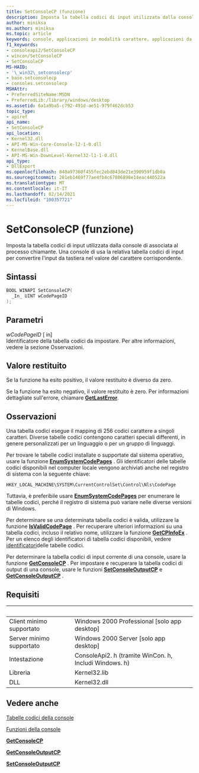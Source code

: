 ```yaml
---
title: SetConsoleCP (funzione)
description: Imposta la tabella codici di input utilizzata dalla console di associata al processo chiamante.
author: miniksa
ms.author: miniksa
ms.topic: article
keywords: console, applicazioni in modalità carattere, applicazioni da riga di comando, applicazioni di terminale, api della console
f1_keywords:
- consoleapi2/SetConsoleCP
- wincon/SetConsoleCP
- SetConsoleCP
MS-HAID:
- '\_win32\_setconsolecp'
- base.setconsolecp
- consoles.setconsolecp
MSHAttr:
- PreferredSiteName:MSDN
- PreferredLib:/library/windows/desktop
ms.assetid: 6a1a9ba5-c792-491d-ae51-979f462dcb53
topic_type:
- apiref
api_name:
- SetConsoleCP
api_location:
- Kernel32.dll
- API-MS-Win-Core-Console-l2-1-0.dll
- KernelBase.dll
- API-MS-Win-DownLevel-Kernel32-l1-1-0.dll
api_type:
- DllExport
ms.openlocfilehash: 040a97360f455fec2ebd043de21e390959f1db0a
ms.sourcegitcommit: 281eb1469f77ae4fb4c67806898e14eac440522a
ms.translationtype: MT
ms.contentlocale: it-IT
ms.lasthandoff: 02/14/2021
ms.locfileid: "100357721"
---
```

# <a name="setconsolecp-function"></a>SetConsoleCP (funzione)

Imposta la tabella codici di input utilizzata dalla console di associata al processo chiamante. Una console di usa la relativa tabella codici di input per convertire l'input da tastiera nel valore del carattere corrispondente.

## <a name="syntax"></a>Sintassi

```C
BOOL WINAPI SetConsoleCP(
  _In_ UINT wCodePageID
);
```

## <a name="parameters"></a>Parametri

*wCodePageID* \[ in\]  
Identificatore della tabella codici da impostare. Per altre informazioni, vedere la sezione Osservazioni.

## <a name="return-value"></a>Valore restituito

Se la funzione ha esito positivo, il valore restituito è diverso da zero.

Se la funzione ha esito negativo, il valore restituito è zero. Per informazioni dettagliate sull'errore, chiamare [**GetLastError**](/windows/win32/api/errhandlingapi/nf-errhandlingapi-getlasterror).

## <a name="remarks"></a>Osservazioni

Una tabella codici esegue il mapping di 256 codici carattere a singoli caratteri. Diverse tabelle codici contengono caratteri speciali differenti, in genere personalizzati per un linguaggio o per un gruppo di linguaggi.

Per trovare le tabelle codici installate o supportate dal sistema operativo, usare la funzione [**EnumSystemCodePages**](/windows/win32/api/winnls/nf-winnls-enumsystemcodepagesa) . Gli identificatori delle tabelle codici disponibili nel computer locale vengono archiviati anche nel registro di sistema con la seguente chiave:

`HKEY_LOCAL_MACHINE\SYSTEM\CurrentControlSet\Control\Nls\CodePage`

Tuttavia, è preferibile usare [**EnumSystemCodePages**](/windows/win32/api/winnls/nf-winnls-enumsystemcodepagesa) per enumerare le tabelle codici, perché il registro di sistema può variare nelle diverse versioni di Windows.

Per determinare se una determinata tabella codici è valida, utilizzare la funzione [**IsValidCodePage**](/windows/win32/api/winnls/nf-winnls-isvalidcodepage) . Per recuperare ulteriori informazioni su una tabella codici, incluso il relativo nome, utilizzare la funzione [**GetCPInfoEx**](/windows/win32/api/winnls/nf-winnls-getcpinfoexa) . Per un elenco degli identificatori di tabella codici disponibili, vedere [identificatori](/windows/win32/intl/code-page-identifiers)delle tabelle codici.

Per determinare la tabella codici di input corrente di una console, usare la funzione [**GetConsoleCP**](getconsolecp.md) . Per impostare e recuperare la tabella codici di output di una console, usare le funzioni [**SetConsoleOutputCP**](setconsoleoutputcp.md) e [**GetConsoleOutputCP**](getconsoleoutputcp.md) .

## <a name="requirements"></a>Requisiti

| &nbsp; | &nbsp; |
|-|-|
| Client minimo supportato | Windows 2000 Professional \[solo app desktop\] |
| Server minimo supportato | Windows 2000 Server \[solo app desktop\] |
| Intestazione | ConsoleApi2. h (tramite WinCon. h, Includi Windows. h) |
| Libreria | Kernel32.lib |
| DLL | Kernel32.dll |

## <a name="see-also"></a>Vedere anche

[Tabelle codici della console](console-code-pages.md)

[Funzioni della console](console-functions.md)

[**GetConsoleCP**](getconsolecp.md)

[**GetConsoleOutputCP**](getconsoleoutputcp.md)

[**SetConsoleOutputCP**](setconsoleoutputcp.md)